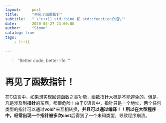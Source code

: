 ```yaml
---
layout:     post
title:      "再见了函数指针"
subtitle:   " \"c++11 std::bind 和 std::function介绍\""
date:       2020-05-27 23:00:00
author:     "Simon"
catalog: true
tags:
    - C++11

---
```


> “Better code, better life. ”

# 再见了函数指针！

在C语言中，如果想实现回调函数之类功能，函数指针大概是不能避免的。但是，凡是涉及到**指针**的东西，都很危险！由于C语言中，指针只是一个地址，两个任何类型的指针可以通过**void***来互相转换，**并且可以通过编译！！**所以在大型程序中，经常出现一个指针被多次**cast**后得到了一个未知类型，导致程序崩溃。